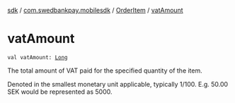 [sdk](../../index.md) / [com.swedbankpay.mobilesdk](../index.md) / [OrderItem](index.md) / [vatAmount](./vat-amount.md)

# vatAmount

`val vatAmount: `[`Long`](https://kotlinlang.org/api/latest/jvm/stdlib/kotlin/-long/index.html)

The total amount of VAT paid for the specified quantity of the item.

Denoted in the smallest monetary unit applicable, typically 1/100.
E.g. 50.00 SEK would be represented as 5000.

